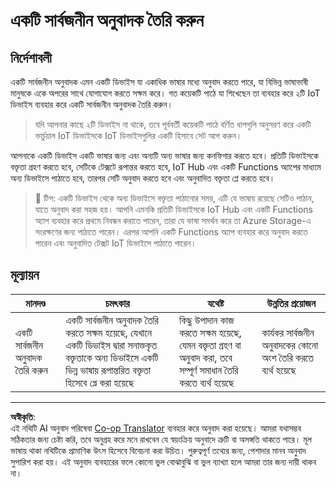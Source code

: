 <!--
CO_OP_TRANSLATOR_METADATA:
{
  "original_hash": "701f4a4466f9309b6e1d863077df0c06",
  "translation_date": "2025-08-27T13:30:49+00:00",
  "source_file": "6-consumer/lessons/4-multiple-language-support/assignment.md",
  "language_code": "bn"
}
-->
# একটি সার্বজনীন অনুবাদক তৈরি করুন

## নির্দেশাবলী

একটি সার্বজনীন অনুবাদক এমন একটি ডিভাইস যা একাধিক ভাষার মধ্যে অনুবাদ করতে পারে, যা বিভিন্ন ভাষাভাষী মানুষকে একে অপরের সাথে যোগাযোগ করতে সক্ষম করে। গত কয়েকটি পাঠে যা শিখেছেন তা ব্যবহার করে ২টি IoT ডিভাইস ব্যবহার করে একটি সার্বজনীন অনুবাদক তৈরি করুন।

> যদি আপনার কাছে ২টি ডিভাইস না থাকে, তবে পূর্ববর্তী কয়েকটি পাঠে বর্ণিত ধাপগুলি অনুসরণ করে একটি ভার্চুয়াল IoT ডিভাইসকে IoT ডিভাইসগুলির একটি হিসাবে সেট আপ করুন।

আপনাকে একটি ডিভাইস একটি ভাষার জন্য এবং অন্যটি অন্য ভাষার জন্য কনফিগার করতে হবে। প্রতিটি ডিভাইসকে বক্তৃতা গ্রহণ করতে হবে, সেটিকে টেক্সটে রূপান্তর করতে হবে, IoT Hub এবং একটি Functions অ্যাপের মাধ্যমে অন্য ডিভাইসে পাঠাতে হবে, তারপর সেটি অনুবাদ করতে হবে এবং অনুবাদিত বক্তৃতা প্লে করতে হবে।

> 💁 টিপ: একটি ডিভাইস থেকে অন্য ডিভাইসে বক্তৃতা পাঠানোর সময়, এটি যে ভাষায় রয়েছে সেটিও পাঠান, যাতে অনুবাদ করা সহজ হয়। আপনি এমনকি প্রতিটি ডিভাইসকে IoT Hub এবং একটি Functions অ্যাপ ব্যবহার করে প্রথমে নিবন্ধন করাতে পারেন, তারা যে ভাষা সমর্থন করে তা Azure Storage-এ সংরক্ষণের জন্য পাঠাতে পারেন। এরপর আপনি একটি Functions অ্যাপ ব্যবহার করে অনুবাদ করতে পারেন এবং অনুবাদিত টেক্সট IoT ডিভাইসে পাঠাতে পারেন।

## মূল্যায়ন

| মানদণ্ড | চমৎকার | যথেষ্ট | উন্নতির প্রয়োজন |
| -------- | --------- | -------- | ----------------- |
| একটি সার্বজনীন অনুবাদক তৈরি করুন | একটি সার্বজনীন অনুবাদক তৈরি করতে সক্ষম হয়েছে, যেখানে একটি ডিভাইস দ্বারা সনাক্তকৃত বক্তৃতাকে অন্য ডিভাইসে একটি ভিন্ন ভাষায় রূপান্তরিত বক্তৃতা হিসেবে প্লে করা হয়েছে | কিছু উপাদান কাজ করতে সক্ষম হয়েছে, যেমন বক্তৃতা গ্রহণ বা অনুবাদ করা, তবে সম্পূর্ণ সমাধান তৈরি করতে ব্যর্থ হয়েছে | কার্যকর সার্বজনীন অনুবাদকের কোনো অংশ তৈরি করতে ব্যর্থ হয়েছে |

---

**অস্বীকৃতি**:  
এই নথিটি AI অনুবাদ পরিষেবা [Co-op Translator](https://github.com/Azure/co-op-translator) ব্যবহার করে অনুবাদ করা হয়েছে। আমরা যথাসম্ভব সঠিকতার জন্য চেষ্টা করি, তবে অনুগ্রহ করে মনে রাখবেন যে স্বয়ংক্রিয় অনুবাদে ত্রুটি বা অসঙ্গতি থাকতে পারে। মূল ভাষায় থাকা নথিটিকে প্রামাণিক উৎস হিসেবে বিবেচনা করা উচিত। গুরুত্বপূর্ণ তথ্যের জন্য, পেশাদার মানব অনুবাদ সুপারিশ করা হয়। এই অনুবাদ ব্যবহারের ফলে কোনো ভুল বোঝাবুঝি বা ভুল ব্যাখ্যা হলে আমরা তার জন্য দায়ী থাকব না।